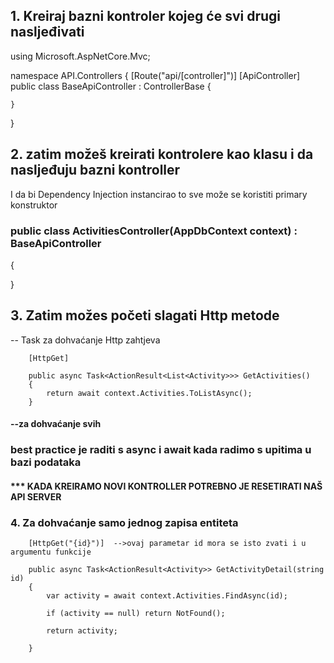 ## 1. Kreiraj bazni kontroler kojeg će svi drugi nasljeđivati

using Microsoft.AspNetCore.Mvc;

namespace API.Controllers
{
    [Route("api/[controller]")]
    [ApiController]
    public class BaseApiController : ControllerBase
    {
      


    }
}


## 2. zatim možeš kreirati kontrolere kao klasu i da nasljeđuju bazni kontroller

I da bi Dependency Injection instancirao to sve može se koristiti primary konstruktor


### public class ActivitiesController(AppDbContext context) : BaseApiController
{

}

## 3. Zatim možes početi slagati Http metode

-- Task<ActionResult> za dohvaćanje Http zahtjeva


        [HttpGet]

        public async Task<ActionResult<List<Activity>>> GetActivities()
        {
            return await context.Activities.ToListAsync();
        }
#### --za dohvaćanje svih

### best practice je raditi s async i await kada radimo s upitima u bazi podataka 

#### *** KADA KREIRAMO NOVI KONTROLLER POTREBNO JE RESETIRATI NAŠ API SERVER



### 4. Za dohvaćanje samo jednog zapisa entiteta


        [HttpGet("{id}")]  -->ovaj parametar id mora se isto zvati i u argumentu funkcije

        public async Task<ActionResult<Activity>> GetActivityDetail(string id)
        {
            var activity = await context.Activities.FindAsync(id);

            if (activity == null) return NotFound();

            return activity;
           
        }
